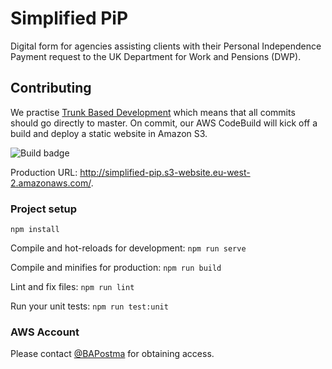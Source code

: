 # Simplified PiP
Digital form for agencies assisting clients with their Personal Independence Payment request to the UK Department for Work and Pensions (DWP).

## Contributing
We practise [Trunk Based Development](https://trunkbaseddevelopment.com) which means that all commits should go directly to master.
On commit, our AWS CodeBuild will kick off a build and deploy a static website in Amazon S3.

![Build badge](https://codebuild.eu-west-2.amazonaws.com/badges?uuid=eyJlbmNyeXB0ZWREYXRhIjoiWVpraG8vZm1qMEJSZzJoUVk1MUo0TFd0dW5VaXRua2ZQMVFiejEwVkRMTjBGTkcwNHc5MWFzTjhTemNJNklUaFlTd1IrTDZLbENLS2hacWc2dExjL2tnPSIsIml2UGFyYW1ldGVyU3BlYyI6IkZYbnlCUTJ4a3dNS21nQUYiLCJtYXRlcmlhbFNldFNlcmlhbCI6MX0%3D&branch=master)

Production URL: http://simplified-pip.s3-website.eu-west-2.amazonaws.com/.

### Project setup
`npm install`

Compile and hot-reloads for development: 
`npm run serve`

Compile and minifies for production: 
`npm run build`

Lint and fix files: 
`npm run lint`

Run your unit tests: 
`npm run test:unit`

### AWS Account
Please contact [@BAPostma](https://github.com/BAPostma) for obtaining access.

